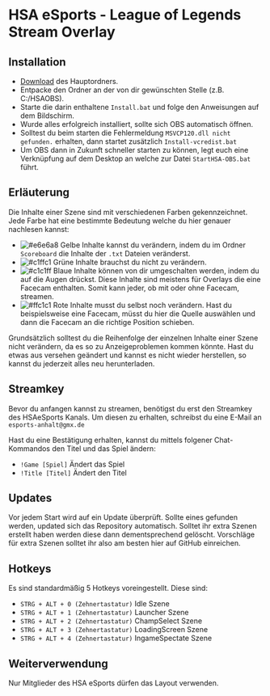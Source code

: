# HSA eSports - League of Legends Stream Overlay
## Installation
* [Download](Install/HSAOBS.zip) des Hauptordners.
* Entpacke den Ordner an der von dir gewünschten Stelle (z.B. C:/HSAOBS).
* Starte die darin enthaltene `Install.bat` und folge den Anweisungen auf dem Bildschirm.
* Wurde alles erfolgreich installiert, sollte sich OBS automatisch öffnen.
* Solltest du beim starten die Fehlermeldung `MSVCP120.dll nicht gefunden.` erhalten, dann startet zusätzlich `Install-vcredist.bat`
* Um OBS dann in Zukunft schneller starten zu können, legt euch eine Verknüpfung auf dem Desktop an welche zur Datei `StartHSA-OBS.bat` führt.

## Erläuterung
Die Inhalte einer Szene sind mit verschiedenen Farben gekennzeichnet. Jede Farbe hat eine bestimmte Bedeutung welche du hier genauer nachlesen kannst:

* ![#e6e6a8](https://placehold.it/60x15/e6e6a8/000000?text=+) Gelbe Inhalte kannst du verändern, indem du im Ordner `Scoreboard` die Inhalte der `.txt` Dateien veränderst.
* ![#c1ffc1](https://placehold.it/60x15/c1ffc1/000000?text=+) Grüne Inhalte brauchst du nicht zu verändern.
* ![#c1c1ff](https://placehold.it/60x15/c1c1ff/000000?text=+) Blaue Inhalte können von dir umgeschalten werden, indem du auf die Augen drückst. Diese Inhalte sind meistens für Overlays die eine Facecam enthalten. Somit kann jeder, ob mit oder ohne Facecam, streamen.
* ![#ffc1c1](https://placehold.it/60x15/ffc1c1/000000?text=+) Rote Inhalte musst du selbst noch verändern. Hast du beispielsweise eine Facecam, müsst du hier die Quelle auswählen und dann die Facecam an die richtige Position schieben.

Grundsätzlich solltest du die Reihenfolge der einzelnen Inhalte einer Szene nicht verändern, da es so zu Anzeigeproblemen kommen könnte. Hast du etwas aus versehen geändert und kannst es nicht wieder herstellen, so kannst du jederzeit alles neu herunterladen.

## Streamkey
Bevor du anfangen kannst zu streamen, benötigst du erst den Streamkey des HSAeSports Kanals. Um diesen zu erhalten, schreibst du eine E-Mail an `esports-anhalt@gmx.de`

Hast du eine Bestätigung erhalten, kannst du mittels folgener Chat-Kommandos den Titel und das Spiel ändern:
* `!Game [Spiel]` Ändert das Spiel
* `!Title [Titel]` Ändert den Titel

## Updates
Vor jedem Start wird auf ein Update überprüft. Sollte eines gefunden werden, updated sich das Repository automatisch. Solltet ihr extra Szenen erstellt haben werden diese dann dementsprechend gelöscht. Vorschläge für extra Szenen solltet ihr also am besten hier auf GitHub einreichen.

## Hotkeys
Es sind standardmäßig 5 Hotkeys voreingestellt. Diese sind:
* `STRG + ALT + 0 (Zehnertastatur)` Idle Szene
* `STRG + ALT + 1 (Zehnertastatur)` Launcher Szene
* `STRG + ALT + 2 (Zehnertastatur)` ChampSelect Szene
* `STRG + ALT + 3 (Zehnertastatur)` LoadingScreen Szene
* `STRG + ALT + 4 (Zehnertastatur)` IngameSpectate Szene

## Weiterverwendung
Nur Mitglieder des HSA eSports dürfen das Layout verwenden.
